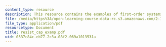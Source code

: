 ```yaml
---
content_type: resource
description: This resource contains the examples of first-order systems.
file: /media/https%3A/open-learning-course-data-rc.s3.amazonaws.com/2-141-modeling-and-simulation-of-dynamic-systems-fall-2006/0337c84ceb772c3a08f2069a1013531a_resist_cap_examp.pdf
file_type: application/pdf
resourcetype: Document
title: resist_cap_examp.pdf
uid: 0337c84c-eb77-2c3a-08f2-069a1013531a
---
```

